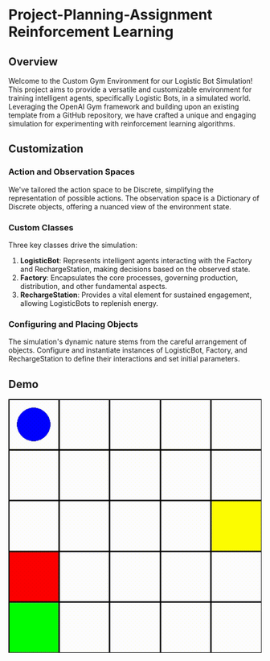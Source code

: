 # Project-Planning-Assignment Reinforcement Learning
## Overview
Welcome to the Custom Gym Environment for our Logistic Bot Simulation! This project aims to provide a versatile and customizable environment for training intelligent agents, specifically Logistic Bots, in a simulated world. Leveraging the OpenAI Gym framework and building upon an existing template from a GitHub repository, we have crafted a unique and engaging simulation for experimenting with reinforcement learning algorithms.

## Customization

### Action and Observation Spaces

We've tailored the action space to be Discrete, simplifying the representation of possible actions. The observation space is a Dictionary of Discrete objects, offering a nuanced view of the environment state.

### Custom Classes

Three key classes drive the simulation:

1. **LogisticBot**: Represents intelligent agents interacting with the Factory and RechargeStation, making decisions based on the observed state.
2. **Factory**: Encapsulates the core processes, governing production, distribution, and other fundamental aspects.
3. **RechargeStation**: Provides a vital element for sustained engagement, allowing LogisticBots to replenish energy.

### Configuring and Placing Objects

The simulation's dynamic nature stems from the careful arrangement of objects. Configure and instantiate instances of LogisticBot, Factory, and RechargeStation to define their interactions and set initial parameters.

## Demo

![Demo 5 x 5 Grid](https://github.com/P1X3LD3M0N/Project-Planning-Assignment/blob/main/gym-examples/gym_examples/envs/temp/output.gif)
